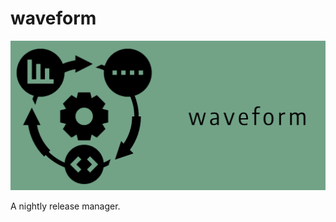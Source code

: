 # waveform
![Logo](https://github.com/hydro-sdk/waveform/blob/main/img/logo.png)

A nightly release manager.
